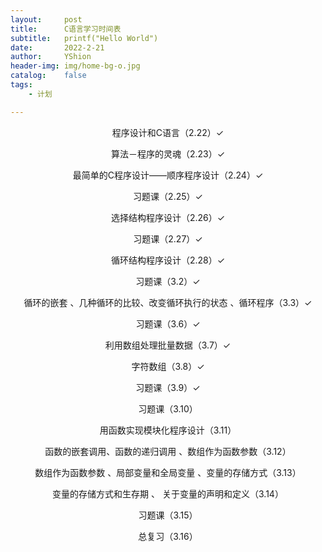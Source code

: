 ```yaml
---
layout:     post
title:      C语言学习时间表
subtitle:   printf("Hello World")
date:       2022-2-21
author:     YShion
header-img: img/home-bg-o.jpg
catalog:    false
tags:
    - 计划

---
```

<p align="center">程序设计和C语言（2.22）✓</p>

<p align="center">算法－程序的灵魂（2.23）✓</p>

<p align="center">最简单的C程序设计――顺序程序设计（2.24）✓</p>

<p align="center">习题课（2.25）✓</p>

<p align="center">选择结构程序设计（2.26）✓</p>

<p align="center">习题课（2.27）✓</p>

<p align="center">循环结构程序设计（2.28）✓</p>

<p align="center">习题课（3.2）✓</p>

<p align="center">循环的嵌套 、几种循环的比较、改变循环执行的状态 、循环程序（3.3）✓</p>

<p align="center">习题课（3.6）✓</p>

<p align="center">利用数组处理批量数据（3.7）✓</p>

<p align="center">字符数组（3.8）✓</p>

<p align="center">习题课（3.9）✓</p>

<p align="center">习题课（3.10）</p>

<p align="center">用函数实现模块化程序设计（3.11）</p>

<p align="center">函数的嵌套调用、函数的递归调用 、数组作为函数参数（3.12）</p>

<p align="center">数组作为函数参数 、局部变量和全局变量 、变量的存储方式（3.13）</p>

<p align="center">变量的存储方式和生存期 、 关于变量的声明和定义（3.14）</p>

<p align="center">习题课（3.15）</p>

<p align="center">总复习（3.16）</p>

